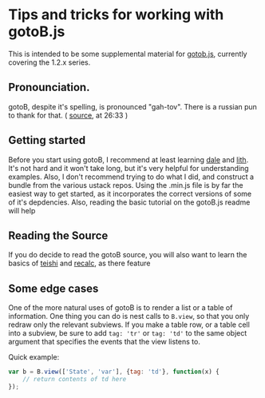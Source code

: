 # Tips and tricks for working with gotoB.js

This is intended to be some supplemental material for [gotob.js](https://github.com/fpereiro/gotoB), currently covering the 1.2.x series.

## Pronounciation.

gotoB, despite it's spelling, is pronounced "gah-tov". There is a russian pun to thank for that. ( [source](https://youtube.com/watch?v=t12fLfyc2T0), at 26:33 )

## Getting started

Before you start using gotoB, I recommend at least learning [dale](https://github.com/fpereiro/dale) and [lith](https://github.com/fpereiro/lith). It's not hard and it won't take long, but it's very helpful for understanding examples. Also, I don't recommend trying to do what I did, and construct a bundle from the various ustack repos. Using the .min.js file is by far the easiest way to get started, as it incorporates the correct versions of some of it's depdencies. Also, reading the basic tutorial on the gotoB.js readme will help 

## Reading the Source

If you do decide to read the gotoB source, you will also want to learn the basics of [teishi](https://github.com/fpereiro/teishi) and [recalc](https://github.com/fpereiro/recalc), as there feature 

## Some edge cases

One of the more natural uses of gotoB is to render a list or a table of information. One thing you can do is nest calls to `B.view`, so that you only redraw only the relevant subviews. If you make a table row, or a table cell into a subview, be sure to add `tag: 'tr'` or `tag: 'td'` to the same object argument that specifies the events that the view listens to.

Quick example:

```js
var b = B.view(['State', 'var'], {tag: 'td'}, function(x) {
    // return contents of td here
});
```
